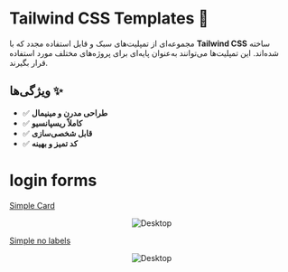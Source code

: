 # Tailwind CSS Templates 🚀  

مجموعه‌ای از تمپلیت‌های سبک و قابل استفاده مجدد که با **Tailwind CSS** ساخته شده‌اند. این تمپلیت‌ها می‌توانند به‌عنوان پایه‌ای برای پروژه‌های مختلف مورد استفاده قرار بگیرند.

## ویژگی‌ها ✨  
- ✅ **طراحی مدرن و مینیمال**  
- ✅ **کاملاً ریسپانسیو**  
- ✅ **قابل شخصی‌سازی**  
- ✅ **کد تمیز و بهینه**

# login forms


<a href="loginForm/Simple-Card"> Simple Card </a>
<p align="center">
  <img src="https://github.com/user-attachments/assets/dedc2220-a46a-4376-943c-4ee4733177a6" alt="Desktop">
</p>
</hr>
<a href="loginForm/Simple-no-labels"> Simple no labels </a>
<p align="center">
  <img src="https://github.com/user-attachments/assets/964f5e5e-9bd4-45df-8514-af1c9180c007" alt="Desktop">
  
</p>
